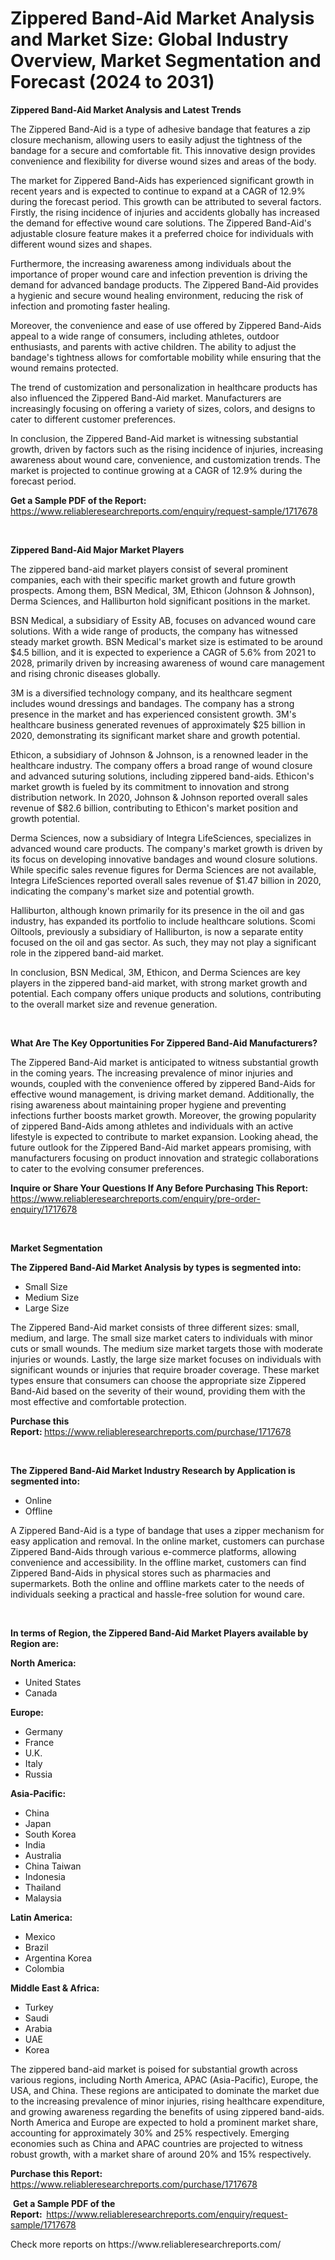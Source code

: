 <p><h1>Zippered Band-Aid Market Analysis and Market Size: Global Industry Overview, Market Segmentation and Forecast (2024 to 2031)</h1></p><p><strong>Zippered Band-Aid Market Analysis and Latest Trends</strong></p>
<p><p>The Zippered Band-Aid is a type of adhesive bandage that features a zip closure mechanism, allowing users to easily adjust the tightness of the bandage for a secure and comfortable fit. This innovative design provides convenience and flexibility for diverse wound sizes and areas of the body.</p><p>The market for Zippered Band-Aids has experienced significant growth in recent years and is expected to continue to expand at a CAGR of 12.9% during the forecast period. This growth can be attributed to several factors. Firstly, the rising incidence of injuries and accidents globally has increased the demand for effective wound care solutions. The Zippered Band-Aid's adjustable closure feature makes it a preferred choice for individuals with different wound sizes and shapes.</p><p>Furthermore, the increasing awareness among individuals about the importance of proper wound care and infection prevention is driving the demand for advanced bandage products. The Zippered Band-Aid provides a hygienic and secure wound healing environment, reducing the risk of infection and promoting faster healing.</p><p>Moreover, the convenience and ease of use offered by Zippered Band-Aids appeal to a wide range of consumers, including athletes, outdoor enthusiasts, and parents with active children. The ability to adjust the bandage's tightness allows for comfortable mobility while ensuring that the wound remains protected.</p><p>The trend of customization and personalization in healthcare products has also influenced the Zippered Band-Aid market. Manufacturers are increasingly focusing on offering a variety of sizes, colors, and designs to cater to different customer preferences.</p><p>In conclusion, the Zippered Band-Aid market is witnessing substantial growth, driven by factors such as the rising incidence of injuries, increasing awareness about wound care, convenience, and customization trends. The market is projected to continue growing at a CAGR of 12.9% during the forecast period.</p></p>
<p><strong>Get a Sample PDF of the Report:&nbsp;</strong> <a href="https://www.reliableresearchreports.com/enquiry/request-sample/1717678">https://www.reliableresearchreports.com/enquiry/request-sample/1717678</a></p>
<p>&nbsp;</p>
<p><strong>Zippered Band-Aid Major Market Players</strong></p>
<p><p>The zippered band-aid market players consist of several prominent companies, each with their specific market growth and future growth prospects. Among them, BSN Medical, 3M, Ethicon (Johnson & Johnson), Derma Sciences, and Halliburton hold significant positions in the market.</p><p>BSN Medical, a subsidiary of Essity AB, focuses on advanced wound care solutions. With a wide range of products, the company has witnessed steady market growth. BSN Medical's market size is estimated to be around $4.5 billion, and it is expected to experience a CAGR of 5.6% from 2021 to 2028, primarily driven by increasing awareness of wound care management and rising chronic diseases globally.</p><p>3M is a diversified technology company, and its healthcare segment includes wound dressings and bandages. The company has a strong presence in the market and has experienced consistent growth. 3M's healthcare business generated revenues of approximately $25 billion in 2020, demonstrating its significant market share and growth potential.</p><p>Ethicon, a subsidiary of Johnson & Johnson, is a renowned leader in the healthcare industry. The company offers a broad range of wound closure and advanced suturing solutions, including zippered band-aids. Ethicon's market growth is fueled by its commitment to innovation and strong distribution network. In 2020, Johnson & Johnson reported overall sales revenue of $82.6 billion, contributing to Ethicon's market position and growth potential.</p><p>Derma Sciences, now a subsidiary of Integra LifeSciences, specializes in advanced wound care products. The company's market growth is driven by its focus on developing innovative bandages and wound closure solutions. While specific sales revenue figures for Derma Sciences are not available, Integra LifeSciences reported overall sales revenue of $1.47 billion in 2020, indicating the company's market size and potential growth.</p><p>Halliburton, although known primarily for its presence in the oil and gas industry, has expanded its portfolio to include healthcare solutions. Scomi Oiltools, previously a subsidiary of Halliburton, is now  a separate entity focused on the oil and gas sector. As such, they may not play a significant role in the zippered band-aid market.</p><p>In conclusion, BSN Medical, 3M, Ethicon, and Derma Sciences are key players in the zippered band-aid market, with strong market growth and potential. Each company offers unique products and solutions, contributing to the overall market size and revenue generation.</p></p>
<p>&nbsp;</p>
<p><strong>What Are The Key Opportunities For Zippered Band-Aid Manufacturers?</strong></p>
<p><p>The Zippered Band-Aid market is anticipated to witness substantial growth in the coming years. The increasing prevalence of minor injuries and wounds, coupled with the convenience offered by zippered Band-Aids for effective wound management, is driving market demand. Additionally, the rising awareness about maintaining proper hygiene and preventing infections further boosts market growth. Moreover, the growing popularity of zippered Band-Aids among athletes and individuals with an active lifestyle is expected to contribute to market expansion. Looking ahead, the future outlook for the Zippered Band-Aid market appears promising, with manufacturers focusing on product innovation and strategic collaborations to cater to the evolving consumer preferences.</p></p>
<p><strong>Inquire or Share Your Questions If Any Before Purchasing This Report:</strong> <a href="https://www.reliableresearchreports.com/enquiry/pre-order-enquiry/1717678">https://www.reliableresearchreports.com/enquiry/pre-order-enquiry/1717678</a></p>
<p>&nbsp;</p>
<p><strong>Market Segmentation</strong></p>
<p><strong>The Zippered Band-Aid Market Analysis by types is segmented into:</strong></p>
<p><ul><li>Small Size</li><li>Medium Size</li><li>Large Size</li></ul></p>
<p><p>The Zippered Band-Aid market consists of three different sizes: small, medium, and large. The small size market caters to individuals with minor cuts or small wounds. The medium size market targets those with moderate injuries or wounds. Lastly, the large size market focuses on individuals with significant wounds or injuries that require broader coverage. These market types ensure that consumers can choose the appropriate size Zippered Band-Aid based on the severity of their wound, providing them with the most effective and comfortable protection.</p></p>
<p><strong>Purchase this Report:&nbsp;</strong><a href="https://www.reliableresearchreports.com/purchase/1717678">https://www.reliableresearchreports.com/purchase/1717678</a></p>
<p>&nbsp;</p>
<p><strong>The Zippered Band-Aid Market Industry Research by Application is segmented into:</strong></p>
<p><ul><li>Online</li><li>Offline</li></ul></p>
<p><p>A Zippered Band-Aid is a type of bandage that uses a zipper mechanism for easy application and removal. In the online market, customers can purchase Zippered Band-Aids through various e-commerce platforms, allowing convenience and accessibility. In the offline market, customers can find Zippered Band-Aids in physical stores such as pharmacies and supermarkets. Both the online and offline markets cater to the needs of individuals seeking a practical and hassle-free solution for wound care.</p></p>
<p>&nbsp;</p>
<p><strong>In terms of Region, the Zippered Band-Aid Market Players available by Region are:</strong></p>
<p>
    <p> <strong> North America: </strong>
        <ul>
            <li>United States</li>
            <li>Canada</li>
        </ul>
        </p> 
    <p> <strong> Europe: </strong>
        <ul>
            <li>Germany</li>
            <li>France</li>
            <li>U.K.</li>
            <li>Italy</li>
            <li>Russia</li>
        </ul>
        </p> 
    <p> <strong> Asia-Pacific: </strong>
        <ul>
            <li>China</li>
            <li>Japan</li>
            <li>South Korea</li>
            <li>India</li>
            <li>Australia</li>
            <li>China Taiwan</li>
            <li>Indonesia</li>
            <li>Thailand</li>
            <li>Malaysia</li>
        </ul>
        </p> 
    <p> <strong> Latin America: </strong>
        <ul>
            <li>Mexico</li>
            <li>Brazil</li>
            <li>Argentina Korea</li>
            <li>Colombia</li>
        </ul>
        </p> 
    <p> <strong> Middle East & Africa: </strong>
        <ul>
            <li>Turkey</li>
            <li>Saudi</li>
            <li>Arabia</li>
            <li>UAE</li>
            <li>Korea</li>
        </ul>
    </p>
    </p>
<p><p>The zippered band-aid market is poised for substantial growth across various regions, including North America, APAC (Asia-Pacific), Europe, the USA, and China. These regions are anticipated to dominate the market due to the increasing prevalence of minor injuries, rising healthcare expenditure, and growing awareness regarding the benefits of using zippered band-aids. North America and Europe are expected to hold a prominent market share, accounting for approximately 30% and 25% respectively. Emerging economies such as China and APAC countries are projected to witness robust growth, with a market share of around 20% and 15% respectively.</p></p>
<p><strong>Purchase this Report: </strong><a href="https://www.reliableresearchreports.com/purchase/1717678">https://www.reliableresearchreports.com/purchase/1717678</a></p>
<p>&nbsp;<strong>Get a Sample PDF of the Report:&nbsp;&nbsp;</strong><a href="https://www.reliableresearchreports.com/enquiry/request-sample/1717678">https://www.reliableresearchreports.com/enquiry/request-sample/1717678</a></p>
<p><strong></strong></p>
<p>Check more reports on https://www.reliableresearchreports.com/</p>